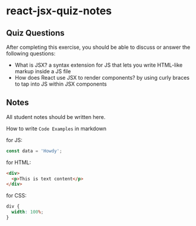 # react-jsx-quiz-notes

## Quiz Questions

After completing this exercise, you should be able to discuss or answer the following questions:

- What is JSX?
  a syntax extension for JS that lets you write HTML-like markup inside a JS file
- How does React use JSX to render components?
  by using curly braces to tap into JS within JSX components

## Notes

All student notes should be written here.

How to write `Code Examples` in markdown

for JS:

```javascript
const data = 'Howdy';
```

for HTML:

```html
<div>
  <p>This is text content</p>
</div>
```

for CSS:

```css
div {
  width: 100%;
}
```
